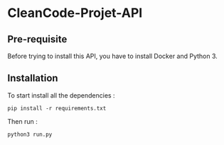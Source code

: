# CleanCode-Projet-API

## Pre-requisite 

Before trying to install this API, you have to install Docker and Python 3.

## Installation

To start install all the dependencies :
```
pip install -r requirements.txt
```

Then run :  
```
python3 run.py
```
